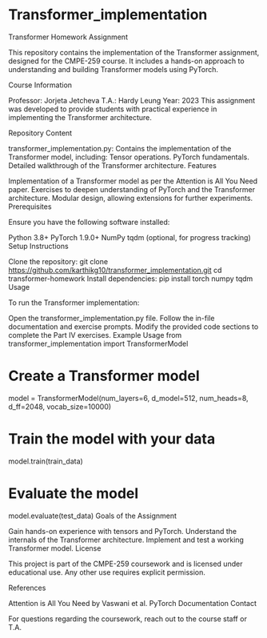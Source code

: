 # Transformer_implementation
Transformer Homework Assignment

This repository contains the implementation of the Transformer assignment, designed for the CMPE-259 course. It includes a hands-on approach to understanding and building Transformer models using PyTorch.

Course Information

Professor: Jorjeta Jetcheva
T.A.: Hardy Leung
Year: 2023
This assignment was developed to provide students with practical experience in implementing the Transformer architecture.

Repository Content

transformer_implementation.py: Contains the implementation of the Transformer model, including:
Tensor operations.
PyTorch fundamentals.
Detailed walkthrough of the Transformer architecture.
Features

Implementation of a Transformer model as per the Attention is All You Need paper.
Exercises to deepen understanding of PyTorch and the Transformer architecture.
Modular design, allowing extensions for further experiments.
Prerequisites

Ensure you have the following software installed:

Python 3.8+
PyTorch 1.9.0+
NumPy
tqdm (optional, for progress tracking)
Setup Instructions

Clone the repository:
git clone https://github.com/karthikg10/transformer_implementation.git
cd transformer-homework
Install dependencies:
pip install torch numpy tqdm
Usage

To run the Transformer implementation:

Open the transformer_implementation.py file.
Follow the in-file documentation and exercise prompts.
Modify the provided code sections to complete the Part IV exercises.
Example Usage
from transformer_implementation import TransformerModel

# Create a Transformer model
model = TransformerModel(num_layers=6, d_model=512, num_heads=8, d_ff=2048, vocab_size=10000)

# Train the model with your data
model.train(train_data)

# Evaluate the model
model.evaluate(test_data)
Goals of the Assignment

Gain hands-on experience with tensors and PyTorch.
Understand the internals of the Transformer architecture.
Implement and test a working Transformer model.
License

This project is part of the CMPE-259 coursework and is licensed under educational use. Any other use requires explicit permission.

References

Attention is All You Need by Vaswani et al.
PyTorch Documentation
Contact

For questions regarding the coursework, reach out to the course staff or T.A.
